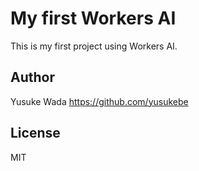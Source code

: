 # My first Workers AI

This is my first project using Workers AI.

## Author

Yusuke Wada <https://github.com/yusukebe>

## License

MIT
